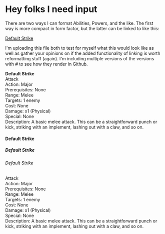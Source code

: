 # Hey folks I need input

There are two ways I can format Abilities, Powers, and the like. The first way is more compact in form factor, but the latter can be linked to like this: 

[Default Strike](#default-strike)

I'm uploading this file both to test for myself what this would look like as well as gather your opinions on if the added functionality of linking is worth reformatting stuff (again). I'm including multiple versions of the versions with \# to see how they render in Github.

**Default Strike**  
Attack  
Action: Major  
Prerequisites: None  
Range: Melee  
Targets: 1 enemy  
Cost: None  
Damage: x1 (Physical)  
Special: None  
Description: A basic melee attack. This can be a straightforward punch or kick, striking with an implement, lashing out with a claw, and so on.

#### Default Strike
##### Default Strike
###### Default Strike  
Attack  
Action: Major  
Prerequisites: None  
Range: Melee  
Targets: 1 enemy  
Cost: None  
Damage: x1 (Physical)  
Special: None  
Description: A basic melee attack. This can be a straightforward punch or kick, striking with an implement, lashing out with a claw, and so on.
